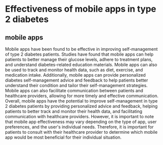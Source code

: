 # Effectiveness of mobile apps in type 2 diabetes

## mobile apps


Mobile apps have been found to be effective in improving self-management of type 2 diabetes patients. Studies have found that mobile apps can help patients to better manage their glucose levels, adhere to treatment plans, and understand diabetes-related education materials. Mobile apps can also be used to track and monitor health data, such as diet, exercise, and medication intake. Additionally, mobile apps can provide personalized diabetes self-management advice and feedback to help patients better understand their condition and tailor their self-management strategies. Mobile apps can also facilitate communication between patients and healthcare providers, allowing for more timely and effective communication. Overall, mobile apps have the potential to improve self-management in type 2 diabetes patients by providing personalized advice and feedback, helping patients to better track and monitor their health data, and facilitating communication with healthcare providers. However, it is important to note that mobile app effectiveness may vary depending on the type of app, user preferences, and the user's individual needs. Therefore, it is important for patients to consult with their healthcare provider to determine which mobile app would be most beneficial for their individual situation.
